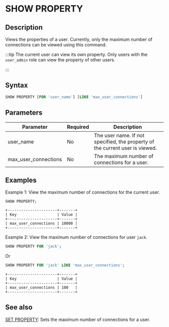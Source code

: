 ---
---

# SHOW PROPERTY

## Description

Views the properties of a user. Currently, only the maximum number of connections can be viewed using this command.

:::tip
The current user can view its own property. Only users with the `user_admin` role can view the property of other users.

:::

## Syntax

```SQL
SHOW PROPERTY [FOR 'user_name'] [LIKE 'max_user_connections']
```

## Parameters

| **Parameter**              | **Required** | **Description**                                    |
| -------------------- | -------- | ----------------------------------------- |
| user_name            | No       | The user name. If not specified, the property of the current user is viewed. |
| max_user_connections | No       | The maximum number of connections for a user.      |

## Examples

Example 1: View the maximum number of connections for the current user.

```Plain
SHOW PROPERTY;

+----------------------+-------+
| Key                  | Value |
+----------------------+-------+
| max_user_connections | 10000 |
+----------------------+-------+
```

Example 2: View the maximum number of connections for user `jack`.

```SQL
SHOW PROPERTY FOR 'jack';
```

Or

```SQL
SHOW PROPERTY FOR 'jack' LIKE 'max_user_connections';
```

```Plain
+----------------------+-------+
| Key                  | Value |
+----------------------+-------+
| max_user_connections | 100   |
+----------------------+-------+
```

## See also

[SET PROPERTY](./SET_PROPERTY.md): Sets the maximum number of connections for a user.
